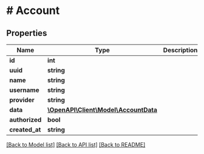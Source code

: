 # # Account

## Properties

Name | Type | Description | Notes
------------ | ------------- | ------------- | -------------
**id** | **int** |  | [optional]
**uuid** | **string** |  | [optional]
**name** | **string** |  | [optional]
**username** | **string** |  | [optional]
**provider** | **string** |  | [optional]
**data** | [**\OpenAPI\Client\Model\AccountData**](AccountData.md) |  | [optional]
**authorized** | **bool** |  | [optional]
**created_at** | **string** |  | [optional]

[[Back to Model list]](../../README.md#models) [[Back to API list]](../../README.md#endpoints) [[Back to README]](../../README.md)

